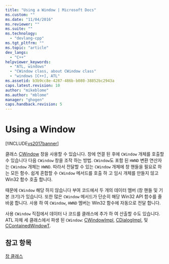 ```yaml
---
title: "Using a Window | Microsoft Docs"
ms.custom: ""
ms.date: "11/04/2016"
ms.reviewer: ""
ms.suite: ""
ms.technology: 
  - "devlang-cpp"
ms.tgt_pltfrm: ""
ms.topic: "article"
dev_langs: 
  - "C++"
helpviewer_keywords: 
  - "ATL, windows"
  - "CWindow class, about CWindow class"
  - "windows [C++], ATL"
ms.assetid: b3b9cc8e-4287-486b-b080-38852bc2943a
caps.latest.revision: 10
author: "mikeblome"
ms.author: "mblome"
manager: "ghogen"
caps.handback.revision: 5
---
```

# Using a Window
[!INCLUDE[vs2017banner](../assembler/inline/includes/vs2017banner.md)]

클래스  [CWindow](../atl/reference/cwindow-class.md) 창을 사용할 수 있습니다.  창에 연결 된 후에 `CWindow` 개체를 호출할 수 있습니다 다음 `CWindow` 창을 조작 하는 방법.  `CWindow`도 포함 된 `HWND` 변환 연산자는 `CWindow` 개체는 `HWND`.  따라서 전달할 수 있는 `CWindow` 개체에 창 핸들을 필요로 하는 모든 함수.  쉽게 혼합할 수 `CWindow` 메서드를 호출 하 고 임시 개체를 만들지 않고 Win32 함수 호출 합니다.  
  
 때문에 `CWindow` 해당 하지 않습니다 부여 코드에서 두 개의 데이터 멤버 \(창 핸들 및 기본 크기\)가 있습니다.  또한 많은 `CWindow` 메서드가 단순히 해당 Win32 API 함수를 줄 바꿈 합니다.  사용 하 여 `CWindow`, `HWND` 멤버는 Win32 함수에 자동으로 전달 합니다.  
  
 사용 `CWindow` 직접에서 데이터 나 코드를 클래스에 추가 하 여 산출할 수도 있습니다.  ATL 자체 세 클래스에서 파생 된 `CWindow`:  [CWindowImpl](../atl/implementing-a-window.md),  [CDialogImpl](../atl/implementing-a-dialog-box.md), 및  [CContainedWindowT](../atl/using-contained-windows.md).  
  
## 참고 항목  
 [창 클래스](../atl/atl-window-classes.md)